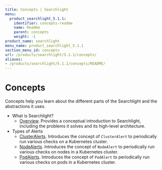 ```yaml
---
title: Concepts | Searchlight
menu:
  product_searchlight_5.1.1:
    identifier: concepts-readme
    name: Readme
    parent: concepts
    weight: -1
product_name: searchlight
menu_name: product_searchlight_5.1.1
section_menu_id: concepts
url: /products/searchlight/5.1.1/concepts/
aliases:
- /products/searchlight/5.1.1/concepts/README/
---
```


# Concepts

Concepts help you learn about the different parts of the Searchlight and the abstractions it uses.

- What is Searchlight?
  - [Overview](/products/searchlight/5.1.1/concepts/what-is-searhclight/overview). Provides a conceptual introduction to Searchlight, including the problems it solves and its high-level architecture.
- Types of Alerts
  - [ClusterAlerts](/products/searchlight/5.1.1/concepts/alert-types/cluster-alert). Introduces the concept of `ClusterAlert` to periodically run various checks on a Kubernetes cluster.
  - [NodeAlerts](/products/searchlight/5.1.1/concepts/alert-types/node-alert). Introduces the concept of `NodeAlert` to periodically run various checks on nodes in a Kubernetes cluster.
  - [PodAlerts](/products/searchlight/5.1.1/concepts/alert-types/pod-alert). Introduces the concept of `PodAlert` to periodically run various checks on pods in a Kubernetes cluster.
